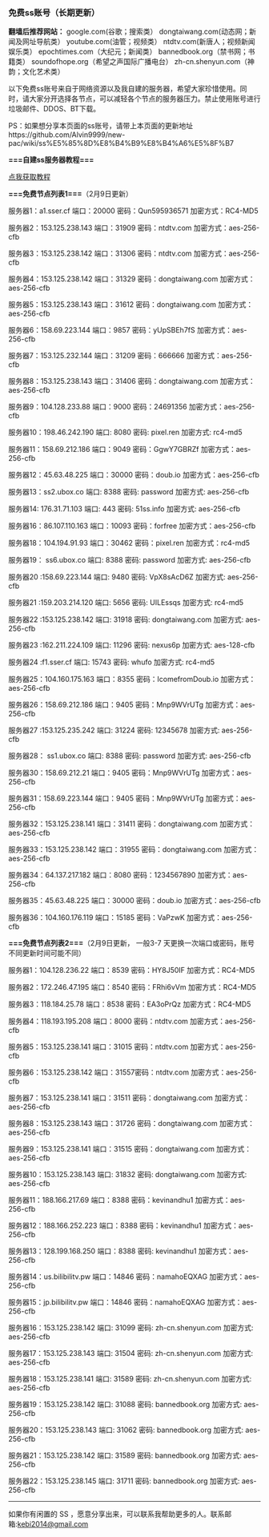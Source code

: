 ### 免费ss账号（长期更新）

**翻墙后推荐网站：** google.com(谷歌；搜索类） dongtaiwang.com(动态网；新闻及网址导航类）  youtube.com(油管；视频类）  ntdtv.com(新唐人；视频新闻娱乐类）    epochtimes.com（大纪元；新闻类）   bannedbook.org（禁书网；书籍类）   soundofhope.org（希望之声国际广播电台）
    zh-cn.shenyun.com（神韵；文化艺术类）

以下免费ss账号来自于网络资源以及我自建的服务器，希望大家珍惜使用。同时，请大家分开选择各节点，可以减轻各个节点的服务器压力。禁止使用账号进行垃圾邮件、DDOS、BT下载。

PS：如果想分享本页面的ss账号，请带上本页面的更新地址https://github.com/Alvin9999/new-pac/wiki/ss%E5%85%8D%E8%B4%B9%E8%B4%A6%E5%8F%B7


**===自建ss服务器教程===**

[点我获取教程](https://github.com/Alvin9999/new-pac/wiki/%E8%87%AA%E5%BB%BAss%E6%9C%8D%E5%8A%A1%E5%99%A8%E6%95%99%E7%A8%8B)

**===免费节点列表1===**（2月9日更新）

服务器1：a1.sser.cf 端口：20000 密码：Qun595936571 加密方式：RC4-MD5

服务器2：153.125.238.143 端口：31909 密码：ntdtv.com 加密方式：aes-256-cfb

服务器3：153.125.238.142 端口：31306 密码：ntdtv.com 加密方式：aes-256-cfb

服务器4：153.125.238.142 端口：31329  密码：dongtaiwang.com 加密方式：aes-256-cfb

服务器5：153.125.238.143  端口：31612  密码：dongtaiwang.com 加密方式：aes-256-cfb

服务器6：158.69.223.144  端口：9857  密码：yUpSBEh7fS 加密方式：aes-256-cfb

服务器7：153.125.232.144  端口：31209  密码：666666 加密方式：aes-256-cfb

服务器8：153.125.238.143 端口：31406 密码：dongtaiwang.com 加密方式：aes-256-cfb

服务器9：104.128.233.88 端口：9000 密码：24691356 加密方式：aes-256-cfb

服务器10：198.46.242.190 端口: 8080 密码: pixel.ren 加密方式: rc4-md5

服务器11：158.69.212.186 端口：9049 密码：GgwY7GBRZf 加密方式：aes-256-cfb

服务器12：45.63.48.225 端口：30000 密码：doub.io 加密方式：aes-256-cfb

服务器13：ss2.ubox.co 端口: 8388 密码: password 加密方式: aes-256-cfb

服务器14: 176.31.71.103 端口: 443 密码: 51ss.info 加密方式: aes-256-cfb

服务器16：86.107.110.163  端口：10093 密码：forfree 加密方式：aes-256-cfb

服务器18：104.194.91.93 端口：30462 密码：pixel.ren 加密方式：rc4-md5

服务器19： ss6.ubox.co 端口: 8388 密码: password 加密方式: aes-256-cfb

服务器20 :158.69.223.144 端口: 9480 密码: VpX8sAcD6Z 加密方式: aes-256-cfb

服务器21 :159.203.214.120 端口: 5656 密码: UILEssqs 加密方式: rc4-md5

服务器22 :153.125.238.142 端口: 31918 密码: dongtaiwang.com 加密方式: aes-256-cfb

服务器23 :162.211.224.109 端口: 11296 密码: nexus6p 加密方式: aes-128-cfb

服务器24 :f1.sser.cf 端口: 15743 密码: whufo  加密方式: rc4-md5

服务器25：104.160.175.163 端口：8355 密码：IcomefromDoub.io  加密方式：aes-256-cfb

服务器26：158.69.212.186 端口：9405 密码：Mnp9WVrUTg 加密方式：aes-256-cfb

服务器27 :153.125.235.242 端口: 31224 密码: 12345678 加密方式: aes-256-cfb

服务器28： ss1.ubox.co  端口: 8388 密码: password 加密方式: aes-256-cfb

服务器30：158.69.212.21 端口：9405 密码：Mnp9WVrUTg 加密方式：aes-256-cfb

服务器31：158.69.223.144 端口：9405 密码：Mnp9WVrUTg 加密方式：aes-256-cfb

服务器32：153.125.238.141 端口：31411 密码：dongtaiwang.com 加密方式：aes-256-cfb

服务器33：153.125.238.142 端口：31955 密码：dongtaiwang.com 加密方式：aes-256-cfb

服务器34：64.137.217.182 端口：8080 密码：1234567890 加密方式：aes-256-cfb

服务器35：45.63.48.225 端口：30000 密码：doub.io 加密方式：aes-256-cfb

服务器36：104.160.176.119 端口：15185 密码：VaPzwK 加密方式：aes-256-cfb

**===免费节点列表2===**（2月9日更新， 一般3-7 天更换一次端口或密码，账号不同更新时间可能不同）

服务器1：104.128.236.22  端口：8539 密码：HY8J50IF 加密方式：RC4-MD5

服务器2：172.246.47.195  端口：8540 密码：FRhi6vVm 加密方式：RC4-MD5

服务器3：118.184.25.78   端口：8538 密码：EA3oPrQz 加密方式：RC4-MD5

服务器4：118.193.195.208 端口：8000 密码：ntdtv.com 加密方式：aes-256-cfb

服务器5：153.125.238.141 端口：31015 密码：ntdtv.com 加密方式：aes-256-cfb

服务器6：153.125.238.142 端口：31557密码：ntdtv.com 加密方式：aes-256-cfb

服务器7：153.125.238.141 端口：31511 密码：dongtaiwang.com 加密方式：aes-256-cfb

服务器8：153.125.238.143 端口：31726 密码：dongtaiwang.com 加密方式：aes-256-cfb

服务器9：153.125.238.141 端口：31515 密码：dongtaiwang.com 加密方式：aes-256-cfb

服务器10：153.125.238.143 端口: 31832 密码: dongtaiwang.com 加密方式: aes-256-cfb

服务器11：188.166.217.69  端口：8388  密码：kevinandhu1   加密方式：aes-256-cfb

服务器12：188.166.252.223 端口：8388  密码：kevinandhu1   加密方式：aes-256-cfb

服务器13：128.199.168.250 端口：8388  密码: kevinandhu1  加密方式：aes-256-cfb

服务器14：us.bilibilitv.pw  端口：14846  密码：namahoEQXAG  加密方式：aes-256-cfb

服务器15：jp.bilibilitv.pw  端口：14846  密码：namahoEQXAG  加密方式：aes-256-cfb

服务器16：153.125.238.142 端口: 31099 密码: zh-cn.shenyun.com 加密方式: aes-256-cfb

服务器17：153.125.238.143 端口: 31504 密码: zh-cn.shenyun.com 加密方式: aes-256-cfb

服务器18：153.125.238.141 端口: 31589 密码: zh-cn.shenyun.com 加密方式: aes-256-cfb

服务器19：153.125.238.142 端口: 31088 密码: bannedbook.org 加密方式: aes-256-cfb

服务器20：153.125.238.143 端口: 31062 密码: bannedbook.org 加密方式: aes-256-cfb

服务器21：153.125.238.142 端口: 31589 密码: bannedbook.org 加密方式: aes-256-cfb

服务器22：153.125.238.145 端口: 31711 密码: bannedbook.org 加密方式: aes-256-cfb

***


如果你有闲置的 SS ，愿意分享出来，可以联系我帮助更多的人。联系邮箱:kebi2014@gmail.com